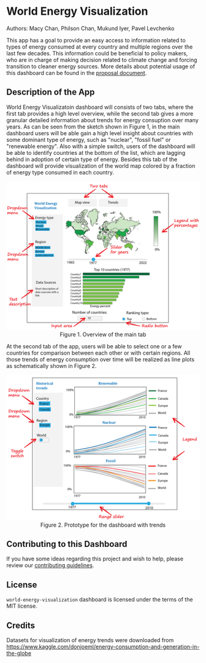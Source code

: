 # World Energy Visualization

Authors: Macy Chan, Philson Chan, Mukund Iyer, Pavel Levchenko

This app has a goal to provide an easy access to information related to types of energy consumed at every country and multiple regions over the last few decades. This information could be beneficial to policy makers, who are in charge of making decision related to climate change and forcing transition to cleaner energy sources. More details about potential usage of this dashboard can be found in the [proposal document](proposal.md).

## Description of the App
World Energy Visualizatoin dashboard will consists of two tabs, where the first tab provides a high level overview, while the second tab gives a more granular detailed information about trends for energy consuption over many years.  As can be seen from the sketch shown in Figure 1, in the main dashboard users will be able gain a high level insight about countries with some dominant type of energy, such as "nuclear", "fossil fuel" or "renewable energy". Also with a simple switch, users of the dashboard will be able to identify countries at the bottom of the list, which are lagging behind in adoption of certain type of energy. Besides this tab of the dashboard will provide visualization of the world map colored by a fraction of energy type consumed in each country. 

<p align="center">
  <img src="doc/1_map_and_bar_chart.PNG">
  Figure 1. Overview of the main tab
</p>

At the second tab of the app, users will be able to select one or a few countries for comparison between each other or with certain regions. All those trends of energy consumption over time will be realized as line plots as schematically shown in Figure 2. 

<p align="center">
  <img src="doc/2_trends.PNG">
  Figure 2. Prototype for the dashboard with trends
</p>

## Contributing to this Dashboard
If you have some ideas regarding this project and wish to help, please review our [contributing guidelines](CONTRIBUTING.md).

## License
`world-energy-visualization` dashboard is licensed under the terms of the MIT license.

## Credits
Datasets for visualization of energy trends were downloaded from https://www.kaggle.com/donjoeml/energy-consumption-and-generation-in-the-globe
